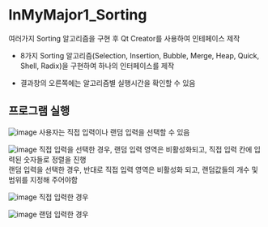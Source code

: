 # InMyMajor1_Sorting
여러가지 Sorting 알고리즘을 구현 후 Qt Creator를 사용하여 인테페이스 제작

- 8가지 Sorting 알고리즘(Selection, Insertion, Bubble, Merge, Heap, Quick, Shell, Radix)을 
구현하여 하나의 인터페이스를 제작
   
- 결과창의 오른쪽에는 알고리즘별 실행시간을 확인할 수 있음

## 프로그램 실행

![image](https://user-images.githubusercontent.com/77111523/116788928-3b0ff180-aae7-11eb-9302-e7da9dcd22a1.png)
사용자는 직접 입력이나 랜덤 입력을 선택할 수 있음   


![image](https://user-images.githubusercontent.com/77111523/116788972-7c080600-aae7-11eb-92da-accef6a1f6db.png)
직접 입력을 선택한 경우, 랜덤 입력 영역은 비활성화되고, 직접 입력 칸에 입력된 숫자들로 정렬을 진행    
랜덤 입력을 선택한 경우, 반대로 직접 입력 영역은 비활성화 되고, 랜덤값들의 개수 및 범위를 지정해 주어야함




![image](https://user-images.githubusercontent.com/77111523/116789023-bd001a80-aae7-11eb-94d1-1d4747135eff.png)
직접 입력한 경우


![image](https://user-images.githubusercontent.com/77111523/116789054-f46ec700-aae7-11eb-82c5-e56eab76d315.png)
랜덤 입력한 경우
